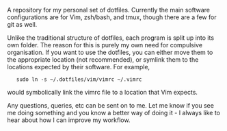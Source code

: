 A repository for my personal set of dotfiles. Currently the main software configurations are for Vim, zsh/bash, and tmux, though there are a few for git as well.

Unlike the traditional structure of dotfiles, each program is split up into its own folder. The reason for this is purely my own need for compulsive organisation. If you want to use the dotfiles, you can either move them to the appropriate location (not recommended), or symlink them to the locations expected by their software. For example,

	   sudo ln -s ~/.dotfiles/vim/vimrc ~/.vimrc

would symbolically link the vimrc file to a location that Vim expects.

Any questions, queries, etc can be sent on to me. Let me know if you see me doing something and you know a better way of doing it - I always like to hear about how I can improve my workflow.
